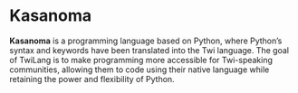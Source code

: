 # Kasanoma
  **Kasanoma** is a programming language based on Python, where Python’s syntax and keywords have been translated into the Twi language. The goal of TwiLang is to make programming more accessible for Twi-speaking communities, allowing them to code using their native language while retaining the power and flexibility of Python.
